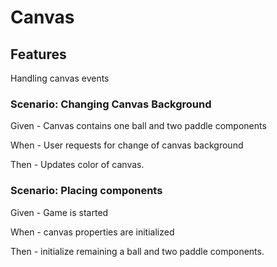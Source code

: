 # Canvas

## Features
Handling canvas events

### Scenario: Changing Canvas Background

Given - Canvas contains one ball and two paddle components

When - User requests for change of canvas background

Then - Updates color of canvas.

### Scenario: Placing components

Given - Game is started

When - canvas properties are initialized

Then - initialize remaining a ball and two paddle components.
